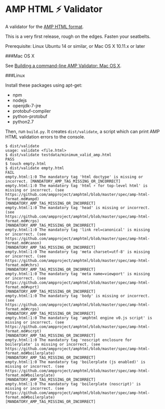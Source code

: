 <!---
Copyright 2015 The AMP HTML Authors. All Rights Reserved.

Licensed under the Apache License, Version 2.0 (the "License");
you may not use this file except in compliance with the License.
You may obtain a copy of the License at

      http://www.apache.org/licenses/LICENSE-2.0

Unless required by applicable law or agreed to in writing, software
distributed under the License is distributed on an "AS-IS" BASIS,
WITHOUT WARRANTIES OR CONDITIONS OF ANY KIND, either express or implied.
See the License for the specific language governing permissions and
limitations under the License.
-->

# AMP HTML ⚡ Validator

A validator for the
[AMP HTML format](https://github.com/ampproject/amphtml/blob/master/README.md).

This is a very first release, rough on the edges. Fasten your seatbelts.

Prerequisite: Linux Ubuntu 14 or similar, or Mac OS X 10.11.x or later

###Mac OS X

See [Building a command-line AMP Validator: Mac OS X](https://github.com/ampproject/amphtml/blob/master/validator/docs/building_a_command_line_amp_validator_for_mac_os_x.md).

###Linux

Install these packages using apt-get:
* npm
* nodejs
* openjdk-7-jre
* protobuf-compiler
* python-protobuf
* python2.7

Then, run `build.py`. It creates `dist/validate`, a script which
can print AMP HTML validation errors to the console.

```
$ dist/validate
usage: validate <file.html>
$ dist/validate testdata/minimum_valid_amp.html
PASS
$ touch empty.html
$ dist/validate empty.html
FAIL
empty.html:1:0 The mandatory tag 'html doctype' is missing or
incorrect. [MANDATORY_AMP_TAG_MISSING_OR_INCORRECT]
empty.html:1:0 The mandatory tag 'html ⚡ for top-level html' is
missing or incorrect. (see
https://github.com/ampproject/amphtml/blob/master/spec/amp-html-format.md#ampd)
[MANDATORY_AMP_TAG_MISSING_OR_INCORRECT]
empty.html:1:0 The mandatory tag 'head' is missing or incorrect.
(see
https://github.com/ampproject/amphtml/blob/master/spec/amp-html-format.md#crps)
[MANDATORY_AMP_TAG_MISSING_OR_INCORRECT]
empty.html:1:0 The mandatory tag 'link rel=canonical' is missing
or incorrect. (see
https://github.com/ampproject/amphtml/blob/master/spec/amp-html-format.md#canon)
[MANDATORY_AMP_TAG_MISSING_OR_INCORRECT]
empty.html:1:0 The mandatory tag 'meta charset=utf-8' is missing
or incorrect. (see
https://github.com/ampproject/amphtml/blob/master/spec/amp-html-format.md#chrs)
[MANDATORY_AMP_TAG_MISSING_OR_INCORRECT]
empty.html:1:0 The mandatory tag 'meta name=viewport' is missing
or incorrect. (see
https://github.com/ampproject/amphtml/blob/master/spec/amp-html-format.md#vprt)
[MANDATORY_AMP_TAG_MISSING_OR_INCORRECT]
empty.html:1:0 The mandatory tag 'body' is missing or incorrect.
(see
https://github.com/ampproject/amphtml/blob/master/spec/amp-html-format.md#crps)
[MANDATORY_AMP_TAG_MISSING_OR_INCORRECT]
empty.html:1:0 The mandatory tag 'amphtml engine v0.js script' is
missing or incorrect. (see
https://github.com/ampproject/amphtml/blob/master/spec/amp-html-format.md#scrpt)
[MANDATORY_AMP_TAG_MISSING_OR_INCORRECT]
empty.html:1:0 The mandatory tag 'noscript enclosure for
boilerplate' is missing or incorrect. (see
https://github.com/ampproject/amphtml/blob/master/spec/amp-html-format.md#boilerplate)
[MANDATORY_AMP_TAG_MISSING_OR_INCORRECT]
empty.html:1:0 The mandatory tag 'boilerplate (js enabled)' is
missing or incorrect. (see
https://github.com/ampproject/amphtml/blob/master/spec/amp-html-format.md#boilerplate)
[MANDATORY_AMP_TAG_MISSING_OR_INCORRECT]
empty.html:1:0 The mandatory tag 'boilerplate (noscript)' is
missing or incorrect. (see
https://github.com/ampproject/amphtml/blob/master/spec/amp-html-format.md#boilerplate)
[MANDATORY_AMP_TAG_MISSING_OR_INCORRECT]
```
